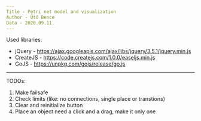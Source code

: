 ```yaml
---
Title - Petri net model and visualization  
Author - Ütő Bence  
Data - 2020.09.11.
---
```


Used libraries: 
 - jQuery - https://ajax.googleapis.com/ajax/libs/jquery/3.5.1/jquery.min.js
 - CreateJS - https://code.createjs.com/1.0.0/easeljs.min.js
 - GoJS - https://unpkg.com/gojs/release/go.js
 
---

TODOs:
 1. Make failsafe
 1. Check limits (like: no connections, single place or transtions)
 1. Clear and reinitialize button
 1. Place an object need a click and a drag, make it only one 